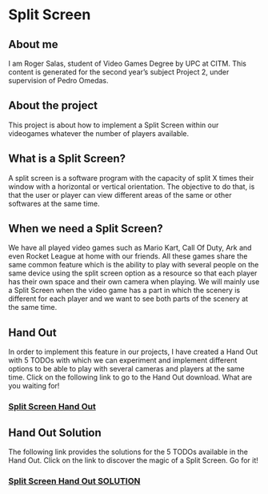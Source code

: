 # Split Screen 

## About me
I am Roger Salas, student of Video Games Degree by UPC at CITM. This content is generated for the second year’s subject Project 2, under supervision of Pedro Omedas.

## About the project
This project is about how to implement a Split Screen within our videogames whatever the number of players available.

## What is a Split Screen?
A split screen is a software program with the capacity of split X times their window with a horizontal or vertical orientation. The objective to do that, is that the user or player can view different areas of the same or other softwares at the same time. 

## When we need a Split Screen?
We have all played video games such as Mario Kart, Call Of Duty, Ark and even Rocket League at home with our friends. All these games share the same common feature which is the ability to play with several people on the same device using the split screen option as a resource so that each player has their own space and their own camera when playing. We will mainly use a Split Screen when the video game has a part in which the scenery is different for each player and we want to see both parts of the scenery at the same time.

## Hand Out
In order to implement this feature in our projects, I have created a Hand Out with 5 TODOs with which we can experiment and implement different options to be able to play with several cameras and players at the same time. Click on the following link to go to the Hand Out download. What are you waiting for! 

### [Split Screen Hand Out](https://github.com/Astrorey776/SplitScreen_Adrian_Martin/releases/tag/1.0)

## Hand Out Solution
The following link provides the solutions for the 5 TODOs available in the Hand Out. Click on the link to discover the magic of a Split Screen. Go for it!

### [Split Screen Hand Out SOLUTION](https://github.com/Astrorey776/SplitScreen_Adrian_Martin/releases/tag/2.0)
